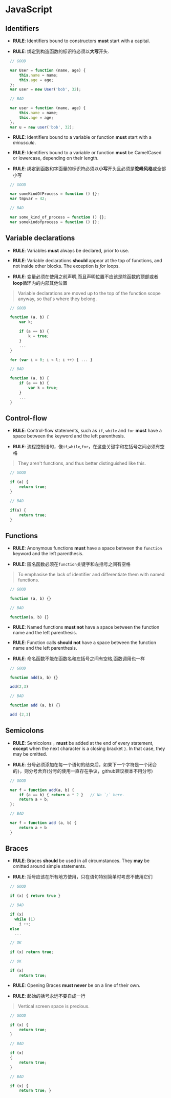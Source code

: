 # JavaScript

## Identifiers

- **RULE**: Identifiers bound to constructors **must** start with a capital.

- **RULE**: 绑定到构造函数的标识符必须以**大写**开头.

```javascript
  // GOOD

  var User = function (name, age) {
      this.name = name;
      this.age = age;
  };
  var user = new User('bob', 32);

```


```javascript
  // BAD

  var user = function (name, age) {
      this.name = name;
      this.age = age;
  };
  var u = new user('bob', 32);

```

- **RULE**: Identifiers bound to a variable or function **must** start with a *minuscule*.
- **RULE**: Identifiers bound to a variable or function **must** be CamelCased or lowercase,
  depending on their length.

- **RULE**: 绑定到函数和字面量的标识符必须以**小写**开头且必须是**驼峰风格**或全部小写

```javascript
  // GOOD

  var someKindOfProcess = function () {};
  var tmpvar = 42;

```


```javascript
  // BAD

  var some_kind_of_process = function () {};
  var somekindofprocess = function () {};

```

## Variable declarations

- **RULE**: Variables **must** always be declared, prior to use.
- **RULE**: Variable declarations **should** appear at the top of functions,
  and not inside other blocks. The exception is *for* loops.

- **RULE**: 变量必须在使用之前声明,而且声明位置不应该是除函数的顶部或者**loop**循环内的内部其他位置

> Variable declarations are moved up to the top of the function scope anyway,
> so that's where they belong.


```javascript
  // GOOD

  function (a, b) {
      var k;

      if (a == b) {
          k = true;
      }
      ...
  }

  for (var i = 0; i < l; i ++) { ... }

```


```javascript
  // BAD

  function (a, b) {
      if (a == b) {
          var k = true;
      }
      ...
  }

```

## Control-flow

- **RULE**: Control-flow statements, such as `if`, `while` and `for` **must** have a space between the keyword and the left parenthesis.

- **RULE**: 流程控制语句，像`if`,`while`,`for`，在这些关键字和左括号之间必须有空格

> They aren't functions, and thus better distinguished like this.

```javascript
  // GOOD

  if (a) {
      return true;
  }

```

```javascript
  // BAD

  if(a) {
      return true;
  }

```

## Functions

- **RULE**: Anonymous functions **must** have a space between the `function` keyword and the left parenthesis.

- **RULE**: 匿名函数必须在`function`关键字和左括号之间有空格

> To emphasise the lack of identifier and differentiate them with named functions.


```javascript
  // GOOD

  function (a, b) {}

```


```javascript
  // BAD

  function(a, b) {}

```

- **RULE**: Named functions **must not** have a space between the function name and the left parenthesis.
- **RULE**: Function calls **should not** have a space between the function name and the left parenthesis.

- **RULE**: 命名函数不能在函数名和左括号之间有空格,函数调用也一样

```javascript
  // GOOD

  function add(a, b) {}

  add(2,3)

```


```javascript
  // BAD

  function add (a, b) {}

  add (2,3)

```

## Semicolons

- **RULE**: Semicolons `;` **must** be added at the end of every statement, **except** when the next character is a closing bracket `}`.
  In that case, they may be omitted.

- **RULE**: 分号必须添加在每一个语句的结束后，如果下一个字符是一个闭合的`}`，则分号舍弃(分号的使用一直存在争议，github建议根本不用分号)

```javascript
  // GOOD

  var f = function add(a, b) {
      if (a == b) { return a * 2 }   // No `;` here.
      return a + b;
  };

```


```javascript
  // BAD

  var f = function add (a, b) {
      return a + b
  }

```

## Braces

- **RULE**: Braces **should** be used in all circumstances. They **may** be omitted
  around simple statements.

- **RULE**: 括号应该在所有地方使用，只在语句特别简单时考虑不使用它们


```javascript
  // GOOD

  if (x) { return true }

```

```javascript
  // BAD

  if (x)
    while (1)
      i ++;
  else
    ...
```


```javascript
  // OK

  if (x) return true;

```

```javascript
  // OK

  if (x)
      return true;

```
- **RULE**: Opening Braces **must never** be on a line of their own.

- **RULE**: 起始的括号永远不要自成一行

> Vertical screen space is precious.

```javascript
  // GOOD

  if (x) {
      return true;
  }

```


```javascript
  // BAD

  if (x)
  {
      return true;
  }

```

```javascript
  // BAD

  if (x) {
      return true; }

```


